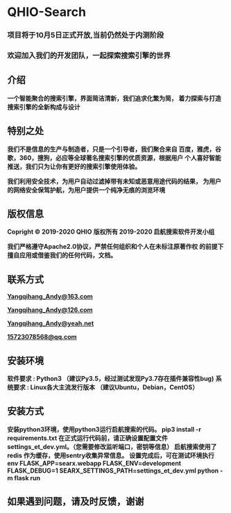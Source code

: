 # QHIO-Search
### 项目将于10月5日正式开放,当前仍然处于内测阶段
### 欢迎加入我们的开发团队，一起探索搜索引擎的世界

## 介绍
**一个智能聚合的搜索引擎，界面简洁清新，我们追求化繁为简，
着力探索与打造搜索引擎的全新构成与设计**

## 特别之处
**我们不是信息的生产与制造者，只是一个引导者，我们聚合来自
百度，雅虎，谷歌，360，搜狗，必应等全球著名搜索引擎的优质资源，根据用户
个人喜好智能推送，我们只为让你有更好的搜索引擎使用体验。**

**我们利用安全技术，为用户自动过滤掉带有未知或恶意用途代码的结果，
为用户的网络安全保驾护航，为用户提供一个纯净无痕的浏览环境**

## 版权信息
**Copright © 2019-2020 QHIO**
**版权所有 2019-2020 启航搜索软件开发小组**

**我们严格遵守Apache2.0协议，严禁任何组织和个人在未标注原著作权
的前提下擅自应用或借鉴我们的任何代码，文档。**

## 联系方式
**Yangqihang_Andy@163.com**

**Yangqihang_Andy@126.com**

**Yangqihang_Andy@yeah.net**

**15723078568@qq.com**

## 安装环境
**软件要求 : Python3 （建议Py3.5，经过测试发现Py3.7存在插件兼容性bug)**
**系统要求 : Linux各大主流发行版本 （建议Ubuntu，Debian，CentOS）**

## 安装方式
**安装python3环境，使用python3运行启航搜索的代码。
pip3 install -r requirements.txt
在正式运行代码前，请正确设置配置文件settings_et_dev.yml。（您需要修改监听端口，密钥等信息）
启航搜索使用了redis 作为缓存，使用sentry收集异常信息。
设置完成后，可在测试环境执行
env FLASK_APP=searx.webapp FLASK_ENV=development FLASK_DEBUG=1 SEARX_SETTINGS_PATH=settings_et_dev.yml python -m flask run**

## 如果遇到问题，请及时反馈，谢谢
